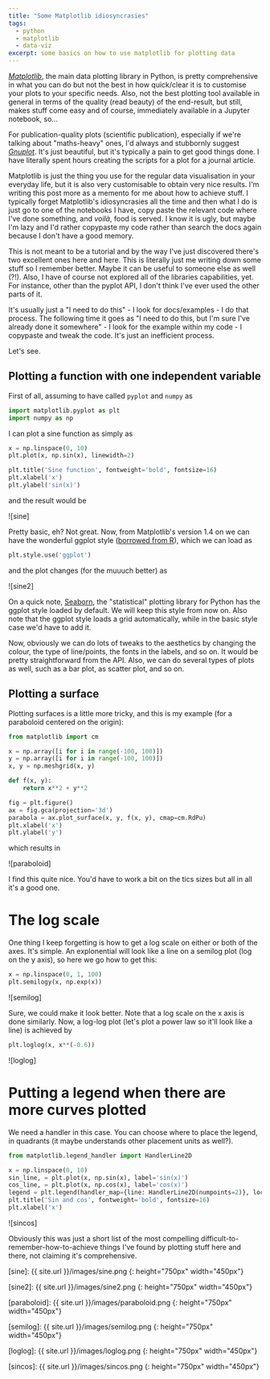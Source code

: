 ```yaml
---
title: "Some Matplotlib idiosyncrasies"
tags:
  - python
  - matplotlib
  - data-viz
excerpt: some basics on how to use matplotlib for plotting data
---
```


[*Matplotlib*](http://matplotlib.org), the main data plotting library in Python, is pretty comprehensive in what you can do but not the best in how quick/clear it is to customise your plots to your specific needs. Also, not the best plotting tool available in general in terms of the quality (read beauty) of the end-result, but still, makes stuff come easy and of course, immediately available in a Jupyter notebook, so...

For publication-quality plots (scientific publication), especially if we're talking about "maths-heavy" ones, I'd always and stubbornly suggest [*Gnuplot*](http://gnuplot.sourceforge.net). It's just beautiful, but it's typically a pain to get good things done. I have literally spent hours creating the scripts for a plot for a journal article.

Matplotlib is just the thing you use for the regular data visualisation in your everyday life, but it is also very customisable to obtain very nice results. I'm writing this post more as a memento for me about how to achieve stuff.
I typically forget Matplotlib's idiosyncrasies all the time and then what I do is just go to one of the notebooks I have, copy paste the relevant code where I've done something, and *voilà*, food is served. I know it is ugly, but maybe I'm lazy and I'd rather copypaste my code rather than search the docs again because I don't have a good memory.

This is not meant to be a tutorial and by the way I've just discovered there's two excellent ones here and here. This is literally just me writing down some stuff so I remember better. Maybe it can be useful to someone else as well (?!). Also, I have of course not explored all of the libraries capabilities, yet.  For instance, other than the pyplot API, I don't think I've ever used the other parts of it.

It's usually just a "I need to do this" - I look for docs/examples - I do that process. The following time it goes as "I need to do this, but I'm sure I've already done it somewhere" - I look for the example within my code - I copypaste and tweak the code. It's just an inefficient process.

Let's see.

## Plotting a function with one independent variable

First of all, assuming to have called `pyplot` and `numpy` as 

```py
import matplotlib.pyplot as plt
import numpy as np
```

I can plot a sine function as simply as

```py
x = np.linspace(0, 10)
plt.plot(x, np.sin(x), linewidth=2)

plt.title('Sine function', fontweight='bold', fontsize=16)
plt.xlabel('x')
plt.ylabel('sin(x)')
```

and the result would be

![sine]

Pretty basic, eh? Not great. Now, from Matplotlib's version 1.4 on we can have the wonderful ggplot style ([borrowed from R](http://ggplot2.org)), which we can load as

```py
plt.style.use('ggplot')
```

and the plot changes (for the muuuch better) as

![sine2]

On a quick note, [Seaborn](http://seaborn.pydata.org), the "statistical" plotting library for Python has the ggplot style loaded by default. We will keep this style from now on.
Also note that the ggplot style loads a grid automatically, while in the basic style case we'd have to add it.

Now, obviously we can do lots of tweaks to the aesthetics by changing the colour, the type of line/points, the fonts in the labels, and so on. It would be pretty straightforward from the API. Also, we can do several types of plots as well, such as a bar plot, as scatter plot, and so on.

## Plotting a surface

Plotting surfaces is a little more tricky, and this is my example (for a paraboloid centered on the origin):

```py
from matplotlib import cm

x = np.array([i for i in range(-100, 100)])
y = np.array([i for i in range(-100, 100)])
x, y = np.meshgrid(x, y)

def f(x, y):
    return x**2 + y**2

fig = plt.figure()
ax = fig.gca(projection='3d')
parabola = ax.plot_surface(x, y, f(x, y), cmap=cm.RdPu)
plt.xlabel('x')
plt.ylabel('y')
```

which results in

![paraboloid]

I find this quite nice. You'd have to work a bit on the tics sizes but all in all it's a good one.

# The log scale

One thing I keep forgetting is how to get a log scale on either or both of the axes. It's simple.
An explonential will look like a line on a semilog plot (log on the y axis), so here we go how to get this:

```py
x = np.linspace(0, 1, 100)
plt.semilogy(x, np.exp(x))
```

![semilog]

Sure, we could make it look better. Note that a log scale on the x axis is done similarly. Now, a log-log plot (let's plot a power law so it'll look like a line) is achieved by

```py
plt.loglog(x, x**(-0.6))
```

![loglog]

# Putting a legend when there are more curves plotted

We need a handler in this case. You can choose where to place the legend, in quadrants (it maybe understands other placement units as well?).

```py
from matplotlib.legend_handler import HandlerLine2D

x = np.linspace(0, 10)
sin_line, = plt.plot(x, np.sin(x), label='sin(x)')
cos_line, = plt.plot(x, np.cos(x), label='cos(x)')
legend = plt.legend(handler_map={line: HandlerLine2D(numpoints=2)}, loc=4)
plt.title('Sin and cos', fontweight='bold', fontsize=16)
plt.xlabel('x')
```

![sincos]

Obviously this was just a short list of the most compelling difficult-to-remember-how-to-achieve things I've found by plotting stuff here and there, not claiming it's comprehensive.

[sine]: {{ site.url }}/images/sine.png
{: height="750px" width="450px"}

[sine2]: {{ site.url }}/images/sine2.png
{: height="750px" width="450px"}

[paraboloid]: {{ site.url }}/images/paraboloid.png
{: height="750px" width="450px"}

[semilog]: {{ site.url }}/images/semilog.png
{: height="750px" width="450px"}

[loglog]: {{ site.url }}/images/loglog.png
{: height="750px" width="450px"}

[sincos]: {{ site.url }}/images/sincos.png
{: height="750px" width="450px"}
